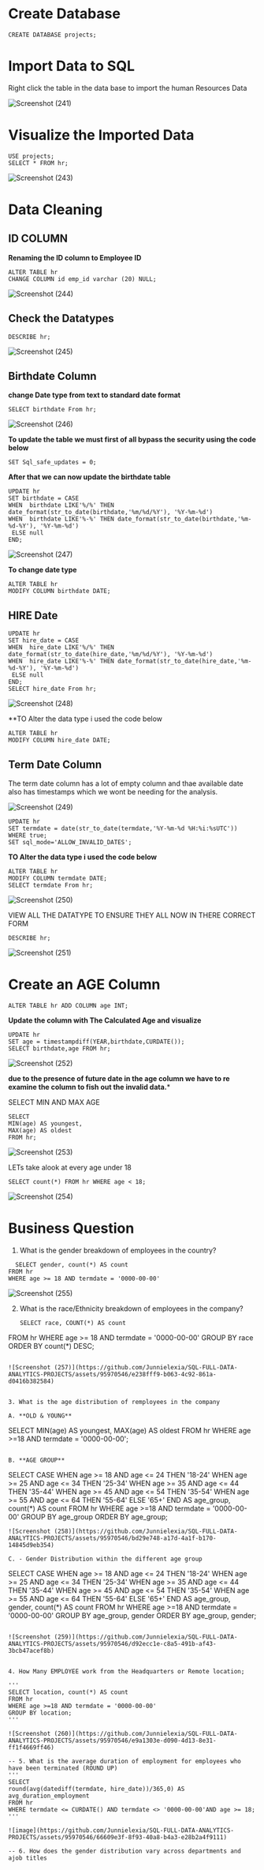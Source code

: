 # Create Database

```
CREATE DATABASE projects;
```

# Import Data to SQL
Right click the table in the data base to import the human Resources Data

![Screenshot (241)](https://github.com/Junnielexia/SQL-FULL-DATA-ANALYTICS-PROJECTS/assets/95970546/cac05a90-1047-4118-b558-5fb0efdfc714)

# Visualize the Imported Data

```
USE projects;
SELECT * FROM hr;
```

![Screenshot (243)](https://github.com/Junnielexia/SQL-FULL-DATA-ANALYTICS-PROJECTS/assets/95970546/53f71aed-2547-444c-8706-13e19b1ff075)

# Data Cleaning

## ID COLUMN
**Renaming the ID column to Employee ID**

```
ALTER TABLE hr
CHANGE COLUMN ﻿id em﻿p_id varchar (20) NULL;
```

![Screenshot (244)](https://github.com/Junnielexia/SQL-FULL-DATA-ANALYTICS-PROJECTS/assets/95970546/ec29ff19-b5f7-46ba-941f-df3e3a315fdb)

## Check the Datatypes

```
DESCRIBE hr;
```

![Screenshot (245)](https://github.com/Junnielexia/SQL-FULL-DATA-ANALYTICS-PROJECTS/assets/95970546/1ce0a48d-b2ef-4838-89f7-77986890a931)

## Birthdate Column
**change Date type from text to standard date format**

```
SELECT birthdate From hr;
```

![Screenshot (246)](https://github.com/Junnielexia/SQL-FULL-DATA-ANALYTICS-PROJECTS/assets/95970546/79b8a0cd-9772-40bc-808a-80760e87b272)

**To update the table we must first of all bypass the security  using the code below**

```
SET Sql_safe_updates = 0;
```

**After that we can now update the birthdate table**

```
UPDATE hr
SET birthdate = CASE
WHEN  birthdate LIKE'%/%' THEN date_format(str_to_date(birthdate,'%m/%d/%Y'), '%Y-%m-%d')
WHEN  birthdate LIKE'%-%' THEN date_format(str_to_date(birthdate,'%m-%d-%Y'), '%Y-%m-%d')
 ELSE null
END;
```

![Screenshot (247)](https://github.com/Junnielexia/SQL-FULL-DATA-ANALYTICS-PROJECTS/assets/95970546/dfb23e4f-1a87-438c-87e7-52f47f838bc9)

**To change date type**

```
ALTER TABLE hr
MODIFY COLUMN birthdate DATE;
```

## HIRE Date

```
UPDATE hr
SET hire_date = CASE
WHEN  hire_date LIKE'%/%' THEN date_format(str_to_date(hire_date,'%m/%d/%Y'), '%Y-%m-%d')
WHEN  hire_date LIKE'%-%' THEN date_format(str_to_date(hire_date,'%m-%d-%Y'), '%Y-%m-%d')
 ELSE null
END;
SELECT hire_date From hr;
```

![Screenshot (248)](https://github.com/Junnielexia/SQL-FULL-DATA-ANALYTICS-PROJECTS/assets/95970546/2edc4302-191c-4b3d-9474-6f54ea78eb20)

**TO Alter the data type  i used the code below 
```
ALTER TABLE hr
MODIFY COLUMN hire_date DATE;
```

## Term Date Column
The term date column has a lot of empty column and thae available date also has timestamps which we wont be needing for the analysis.

![Screenshot (249)](https://github.com/Junnielexia/SQL-FULL-DATA-ANALYTICS-PROJECTS/assets/95970546/59356a89-8b51-44db-9c46-0de1d4d7b564)

```
UPDATE hr
SET termdate = date(str_to_date(termdate,'%Y-%m-%d %H:%i:%sUTC'))
WHERE true;
SET sql_mode='ALLOW_INVALID_DATES';
```

**TO Alter the data type  i used the code below**

```
ALTER TABLE hr
MODIFY COLUMN termdate DATE;
SELECT termdate From hr;
```

![Screenshot (250)](https://github.com/Junnielexia/SQL-FULL-DATA-ANALYTICS-PROJECTS/assets/95970546/8cd5f96a-d0d0-4a48-b53d-8e88418b9e7e)

VIEW ALL THE DATATYPE TO ENSURE THEY ALL NOW IN THERE CORRECT FORM

```
DESCRIBE hr;
```

![Screenshot (251)](https://github.com/Junnielexia/SQL-FULL-DATA-ANALYTICS-PROJECTS/assets/95970546/bc2cd8f3-cfc7-4485-a385-1579443dcb04)

# Create an AGE Column

```
ALTER TABLE hr ADD COLUMN age INT;
```


**Update the column with The Calculated Age and visualize**
```
UPDATE hr
SET age = timestampdiff(YEAR,birthdate,CURDATE());
SELECT birthdate,age FROM hr;
```

![Screenshot (252)](https://github.com/Junnielexia/SQL-FULL-DATA-ANALYTICS-PROJECTS/assets/95970546/f9b68cc5-c7c4-4008-806d-f812bb05c7ca)

**due to the presence of future date in the age column we have to re examine the column to fish out the invalid data.***

SELECT MIN AND MAX AGE

```
SELECT
MIN(age) AS youngest,
MAX(age) AS oldest
FROM hr;
```

![Screenshot (253)](https://github.com/Junnielexia/SQL-FULL-DATA-ANALYTICS-PROJECTS/assets/95970546/5fc33cde-6b68-4dff-a80c-2745cdbbde80)

LETs take alook at every age under 18

```
SELECT count(*) FROM hr WHERE age < 18;
```

![Screenshot (254)](https://github.com/Junnielexia/SQL-FULL-DATA-ANALYTICS-PROJECTS/assets/95970546/259cac12-77a3-4be5-9ca4-bb5e4af51042)

# Business Question

1.  What is the gender breakdown of employees in the country?

```
  SELECT gender, count(*) AS count
FROM hr
WHERE age >= 18 AND termdate = '0000-00-00'
```

![Screenshot (255)](https://github.com/Junnielexia/SQL-FULL-DATA-ANALYTICS-PROJECTS/assets/95970546/a43659b0-f753-4db1-ad58-b45f27af03ee)


2. What is the race/Ethnicity breakdown of employees in the company?

   ```
   SELECT race, COUNT(*) AS count
FROM hr
WHERE age >= 18 AND termdate = '0000-00-00'
GROUP BY race
ORDER BY count(*) DESC;
 ```

![Screenshot (257)](https://github.com/Junnielexia/SQL-FULL-DATA-ANALYTICS-PROJECTS/assets/95970546/e238fff9-b063-4c92-861a-d0416b382584)


3. What is the age distribution of remployees in the company

A. **OLD & YOUNG**

```
SELECT
MIN(age) AS youngest,
MAX(age) AS oldest
FROM hr
WHERE age >=18 AND termdate = '0000-00-00';
```

B. **AGE GROUP**
```
SELECT
 CASE
  WHEN age >= 18 AND age <= 24 THEN '18-24'
  WHEN age >= 25 AND age <= 34 THEN '25-34'
  WHEN age >= 35 AND age <= 44 THEN '35-44'
  WHEN age >= 45 AND age <= 54 THEN '35-54'
  WHEN age >= 55 AND age <= 64 THEN '55-64'
 ELSE '65+'
END AS age_group,
count(*) AS count
FROM hr
WHERE age >=18 AND termdate = '0000-00-00'
GROUP BY age_group
ORDER BY age_group;
```
![Screenshot (258)](https://github.com/Junnielexia/SQL-FULL-DATA-ANALYTICS-PROJECTS/assets/95970546/bd29e748-a17d-4a1f-b170-14845d9eb354)

C. - Gender Distribution within the different age group

```
SELECT
 CASE
  WHEN age >= 18 AND age <= 24 THEN '18-24'
  WHEN age >= 25 AND age <= 34 THEN '25-34'
  WHEN age >= 35 AND age <= 44 THEN '35-44'
  WHEN age >= 45 AND age <= 54 THEN '35-54'
  WHEN age >= 55 AND age <= 64 THEN '55-64'
 ELSE '65+'
END AS age_group, gender,
count(*) AS count
FROM hr
WHERE age >=18 AND termdate = '0000-00-00'
GROUP BY age_group, gender
ORDER BY age_group, gender;
```

![Screenshot (259)](https://github.com/Junnielexia/SQL-FULL-DATA-ANALYTICS-PROJECTS/assets/95970546/d92ecc1e-c8a5-491b-af43-3bcb47acef8b)


4. How Many EMPLOYEE work from the Headquarters or Remote location;

'''
SELECT location, count(*) AS count
FROM hr
WHERE age >=18 AND termdate = '0000-00-00'
GROUP BY location;
'''

![Screenshot (260)](https://github.com/Junnielexia/SQL-FULL-DATA-ANALYTICS-PROJECTS/assets/95970546/e9a1303e-d090-4d13-8e31-ff1f4669ff46)

-- 5. What is the average duration of employment for employees who have been terminated (ROUND UP)
'''
SELECT
round(avg(datediff(termdate, hire_date))/365,0) AS avg_duration_employment
FROM hr
WHERE termdate <= CURDATE() AND termdate <> '0000-00-00'AND age >= 18;
'''

![image](https://github.com/Junnielexia/SQL-FULL-DATA-ANALYTICS-PROJECTS/assets/95970546/66609e3f-8f93-40a8-b4a3-e28b2a4f9111)

-- 6. How does the gender distribution vary across departments and ajob titles



